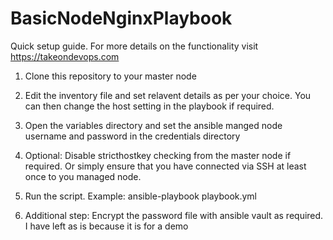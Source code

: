 # BasicNodeNginxPlaybook

Quick setup guide. For more details on the functionality visit https://takeondevops.com

1. Clone this repository to your master node

2. Edit the inventory file and set relavent details as per your choice. You can then change the host setting in the playbook if required.

3. Open the variables directory and set the ansible manged node username and password in the credentials directory

4. Optional: Disable stricthostkey checking from the master node if required. Or simply ensure that you have connected via SSH at least once to you managed node.

5. Run the script. Example: ansible-playbook playbook.yml

6. Additional step: Encrypt the password file with ansible vault as required. I have left as is because it is for a demo
